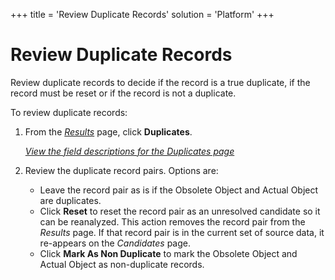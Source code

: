 +++
title = 'Review Duplicate Records'
solution = 'Platform'
+++

# Review Duplicate Records

Review duplicate records to decide if the record is a true duplicate, if
the record must be reset or if the record is not a duplicate.

To review duplicate records:

1.  From the *[Results](../Page_Desc/Results)* page, click
    **Duplicates**.
    
    *[View the field descriptions for the Duplicates
    page](../Page_Desc/Duplicates)*

2.  Review the duplicate record pairs. Options are:
    
      - Leave the record pair as is if the Obsolete Object and Actual
        Object are duplicates.
      - Click **Reset** to reset the record pair as an unresolved
        candidate so it can be reanalyzed. This action removes the
        record pair from the *Results* page. If that record pair is in
        the current set of source data, it re-appears on the
        *Candidates* page.
      - Click **Mark As Non Duplicate** to mark the Obsolete Object and
        Actual Object as non-duplicate records.
